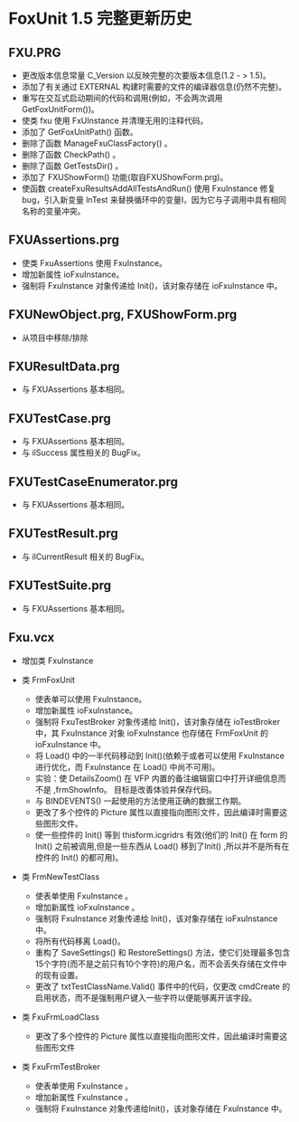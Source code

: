 # FoxUnit 1.5 完整更新历史

## FXU.PRG 

* 更改版本信息常量 C_Version 以反映完整的次要版本信息(1.2  - > 1.5)。
* 添加了有关通过 EXTERNAL 构建时需要的文件的编译器信息(仍然不完整)。
* 重写在交互式启动期间的代码和调用(例如，不会两次调用GetFoxUnitForm())。
* 使类 fxu 使用 FxUInstance 并清理无用的注释代码。
* 添加了 GetFoxUnitPath() 函数。
* 删除了函数 ManageFxuClassFactory() 。
* 删除了函数 CheckPath() 。
* 删除了函数 GetTestsDir() 。
* 添加了 FXUShowForm() 功能(取自FXUShowForm.prg)。
* 使函数 createFxuResultsAddAllTestsAndRun() 使用 FxuInstance 修复 bug，引入新变量 lnTest 来替换循环中的变量I，因为它与子调用中具有相同名称的变量冲突。

## FXUAssertions.prg 

* 使类 FxuAssertions 使用 FxuInstance。
* 增加新属性 ioFxuInstance。
* 强制将 FxuInstance 对象传递给 Init()，该对象存储在 ioFxuInstance 中。

##  FXUNewObject.prg, FXUShowForm.prg 

* 从项目中移除/排除 

##  FXUResultData.prg 

* 与 FXUAssertions 基本相同。

##  FXUTestCase.prg 

* 与 FXUAssertions 基本相同。
* 与 ilSuccess 属性相关的 BugFix。

## FXUTestCaseEnumerator.prg 

* 与 FXUAssertions 基本相同。 

##  FXUTestResult.prg 

* 与 ilCurrentResult 相关的 BugFix。 
 

##  FXUTestSuite.prg 

* 与 FXUAssertions 基本相同。 

## Fxu.vcx 

* 增加类 FxuInstance 
* 类 FrmFoxUnit 
	* 使表单可以使用 FxuInstance。
	* 增加新属性 ioFxuInstance。
	* 强制将 FxuTestBroker 对象传递给 Init()，该对象存储在 ioTestBroker 中，其 FxuInstance 对象 ioFxuInstance 也存储在 FrmFoxUnit 的 ioFxuInstance 中。
	* 将 Load() 中的一半代码移动到 Init()(依赖于或者可以使用 FxuInstance 进行优化，而 FxuInstance 在 Load() 中尚不可用)。
	* 实验：使 DetailsZoom() 在 VFP 内置的备注编辑窗口中打开详细信息而不是 ,frmShowInfo。 目标是改善体验并保存代码。
	* 与 BINDEVENTS() 一起使用的方法使用正确的数据工作期。
	* 更改了多个控件的 Picture 属性以直接指向图形文件，因此编译时需要这些图形文件。
	* 使一些控件的 Init() 等到 thisform.icgridrs 有效(他们的 Init() 在 form 的 Init() 之前被调用,但是一些东西从 Load() 移到了Init() ,所以并不是所有在控件的 Init() 的都可用)。
	
* 类 FrmNewTestClass 
	* 使表单使用 FxuInstance 。
	* 增加新属性 ioFxuInstance 。
	* 强制将 FxuInstance 对象传递给 Init()，该对象存储在 ioFxuInstance 中。
	* 将所有代码移离 Load()。
	* 重构了 SaveSettings() 和 RestoreSettings() 方法，使它们处理最多包含15个字符(而不是之前只有10个字符)的用户名，而不会丢失存储在文件中的现有设置。
	* 更改了 txtTestClassName.Valid() 事件中的代码，仅更改 cmdCreate 的启用状态，而不是强制用户键入一些字符以便能够离开该字段。

* 类 FxuFrmLoadClass 
	* 更改了多个控件的 Picture 属性以直接指向图形文件，因此编译时需要这些图形文件 

* 类 FxuFrmTestBroker 
	* 使表单使用 FxuInstance 。
	* 增加新属性 FxuInstance 。
	* 强制将 FxuInstance 对象传递给Init()，该对象存储在 FxuInstance 中。
